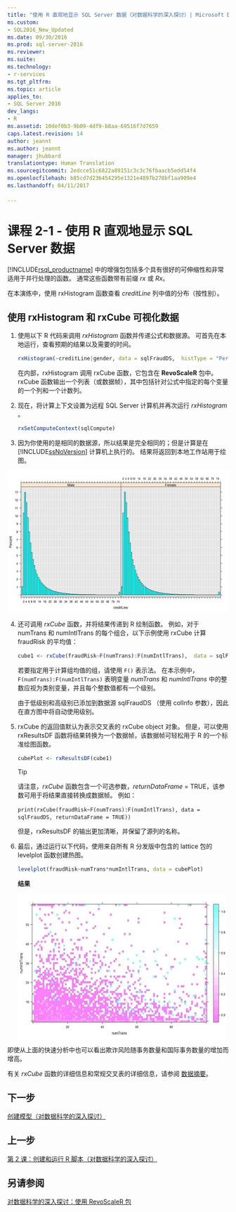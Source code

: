 ```yaml
---
title: "使用 R 直观地显示 SQL Server 数据（对数据科学的深入探讨）| Microsoft Docs"
ms.custom:
- SQL2016_New_Updated
ms.date: 09/30/2016
ms.prod: sql-server-2016
ms.reviewer: 
ms.suite: 
ms.technology:
- r-services
ms.tgt_pltfrm: 
ms.topic: article
applies_to:
- SQL Server 2016
dev_langs:
- R
ms.assetid: 10def0b3-9b09-4df9-b8aa-69516f7d7659
caps.latest.revision: 14
author: jeannt
ms.author: jeannt
manager: jhubbard
translationtype: Human Translation
ms.sourcegitcommit: 2edcce51c6822a89151c3c3c76fbaacb5edd54f4
ms.openlocfilehash: b85cd7d236454295e1321e4897b278bf1aa909e4
ms.lasthandoff: 04/11/2017

---
```

# <a name="lesson-2-1---visualize-sql-server-data-using-r"></a>课程 2-1 - 使用 R 直观地显示 SQL Server 数据
[!INCLUDE[rsql_productname](../../includes/rsql-productname-md.md)] 中的增强包包括多个具有很好的可伸缩性和非常适用于并行处理的函数。 通常这些函数带有前缀 *rx* 或 *Rx*。  
  
在本演练中，使用 rxHistogram  函数查看 _creditLine_ 列中值的分布（按性别）。  
  
## <a name="visualize-data-using-rxhistogram-and-rxcube"></a>使用 rxHistogram 和 rxCube 可视化数据  
  
1.  使用以下 R 代码来调用 *rxHistogram* 函数并传递公式和数据源。 可首先在本地运行，查看预期的结果以及需要的时间。
  
    ```R  
    rxHistogram(~creditLine|gender, data = sqlFraudDS,  histType = "Percent")   
    ```  
 
    在内部，rxHistogram  调用 rxCube  函数，它包含在 **RevoScaleR** 包中。 rxCube  函数输出一个列表（或数据帧），其中包括针对公式中指定的每个变量的一个列和一个计数列。
    
2. 现在，将计算上下文设置为远程 SQL Server 计算机并再次运行 *rxHistogram* 。
  
    ```R  
    rxSetComputeContext(sqlCompute)  
    ```  
 
3.    因为你使用的是相同的数据源，所以结果是完全相同的；但是计算是在 [!INCLUDE[ssNoVersion](../../includes/ssnoversion-md.md)] 计算机上执行的。  结果将返回到本地工作站用于绘图。  
   
![直方图结果](../../advanced-analytics/r-services/media/rsql-sue-histogramresults.jpg "直方图结果")  

  
4.  还可调用 *rxCube* 函数，并将结果传递到 R 绘制函数。  例如，对于 numTrans  和 numIntlTrans  的每个组合，以下示例使用 rxCube  计算 fraudRisk 的平均值：  
  
    ```R  
    cube1 <- rxCube(fraudRisk~F(numTrans):F(numIntlTrans),  data = sqlFraudDS)   
    ```  
  
    若要指定用于计算组均值的组，请使用 `F()` 表示法。 在本示例中， `F(numTrans):F(numIntlTrans)` 表明变量 _numTrans_ 和 _numIntlTrans_ 中的整数应视为类别变量，并且每个整数值都有一个级别。  
  
    由于低级别和高级别已添加到数据源 sqlFraudDS  （使用 colInfo  参数），因此在直方图中将自动使用级别。  
  
5.  rxCube  的返回值默认为表示交叉表的 rxCube object 对象。 但是，可以使用 rxResultsDF 函数将结果转换为一个数据帧，该数据帧可轻松用于 R 的一个标准绘图函数。  
  
    ```R  
    cubePlot <- rxResultsDF(cube1)   
    ```  
  
    > [!TIP]  
    > 请注意，*rxCube* 函数包含一个可选参数，*returnDataFrame* = TRUE，该参数可用于将结果直接转换成数据帧。 例如：  
    >   
    > `print(rxCube(fraudRisk~F(numTrans):F(numIntlTrans), data = sqlFraudDS, returnDataFrame = TRUE))`  
    >   
    > 但是，rxResultsDF  的输出更加清晰，并保留了源列的名称。  
  
6.  最后，通过运行以下代码，使用来自所有 R 分发版中包含的 lattice  包的 levelplot  函数创建热图。  
  
    ```R  
    levelplot(fraudRisk~numTrans*numIntlTrans, data = cubePlot)   
    ```  
  
    **结果**  
  
    ![散点图结果](../../advanced-analytics/r-services/media/rsql-sue-scatterplotresults.jpg "散点图结果")  
  
即使从上面的快速分析中也可以看出欺诈风险随事务数量和国际事务数量的增加而增高。

有关 *rxCube* 函数的详细信息和常规交叉表的详细信息，请参阅 [数据摘要](https://msdn.microsoft.com/microsoft-r/scaler-user-guide-data-summaries)。  
  
## <a name="next-step"></a>下一步  
[创建模型（对数据科学的深入探讨）](../../advanced-analytics/r-services/lesson-2-2-create-models.md)  
  
## <a name="previous-step"></a>上一步  
[第 2 课：创建和运行 R 脚本（对数据科学的深入探讨）](../../advanced-analytics/r-services/lesson-2-create-and-run-r-scripts-data-science-deep-dive.md)  
  
## <a name="see-also"></a>另请参阅  
[对数据科学的深入探讨：使用 RevoScaleR 包](../../advanced-analytics/r-services/data-science-deep-dive-using-the-revoscaler-packages.md)  
  
  
  



